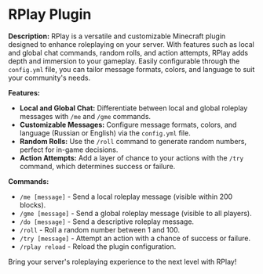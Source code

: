 # RPlay Plugin

**Description:**
RPlay is a versatile and customizable Minecraft plugin designed to enhance roleplaying on your server. With features such as local and global chat commands, random rolls, and action attempts, RPlay adds depth and immersion to your gameplay. Easily configurable through the `config.yml` file, you can tailor message formats, colors, and language to suit your community's needs.

**Features:**
- **Local and Global Chat:** Differentiate between local and global roleplay messages with `/me` and `/gme` commands.
- **Customizable Messages:** Configure message formats, colors, and language (Russian or English) via the `config.yml` file.
- **Random Rolls:** Use the `/roll` command to generate random numbers, perfect for in-game decisions.
- **Action Attempts:** Add a layer of chance to your actions with the `/try` command, which determines success or failure.

**Commands:**
- `/me [message]` - Send a local roleplay message (visible within 200 blocks).
- `/gme [message]` - Send a global roleplay message (visible to all players).
- `/do [message]` - Send a descriptive roleplay message.
- `/roll` - Roll a random number between 1 and 100.
- `/try [message]` - Attempt an action with a chance of success or failure.
- `/rplay reload` - Reload the plugin configuration.

Bring your server's roleplaying experience to the next level with RPlay!
